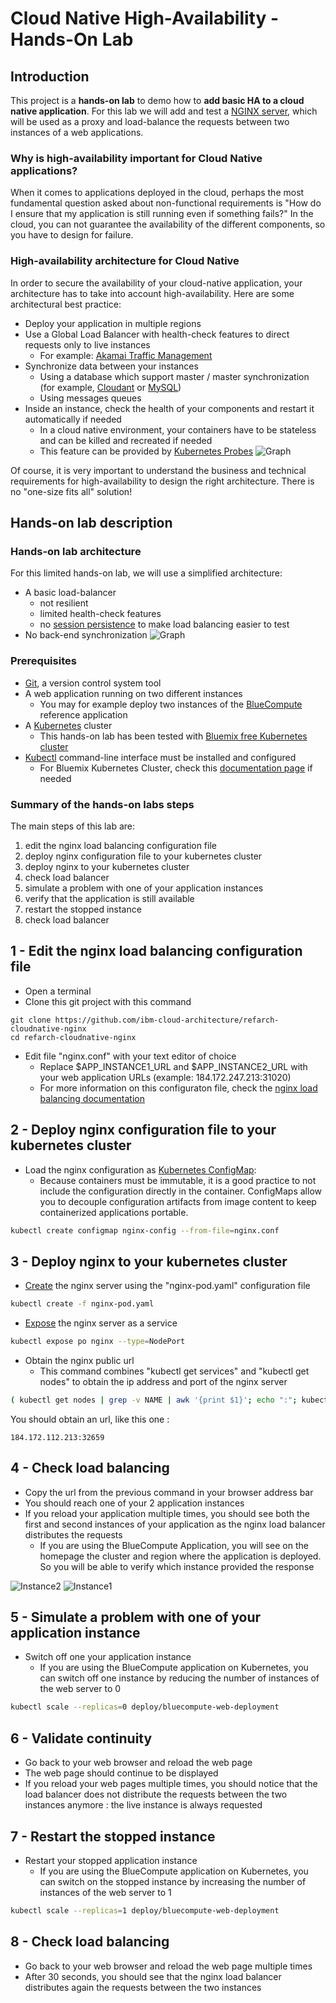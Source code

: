 # Cloud Native High-Availability - Hands-On Lab

## Introduction

This project is a **hands-on lab** to demo how to **add basic HA to a cloud native application**.
For this lab we will add and test a [NGINX server](https://nginx.org), which will be used as a proxy and load-balance the requests between two instances of a web applications.

### Why is high-availability important for Cloud Native applications?
When it comes to applications deployed in the cloud, perhaps the most fundamental question asked about non-functional requirements is "How do I ensure that my application is still running even if something fails?"
In the cloud, you can not guarantee the availability of the different components, so you have to design for failure.

### High-availability architecture for Cloud Native
In order to secure the availability of your cloud-native application, your architecture has to take into account high-availability. Here are some architectural best practice:
* Deploy your application in multiple regions
* Use a Global Load Balancer with health-check features to direct requests only to live instances
  * For example: [Akamai Traffic Management](https://www.akamai.com/us/en/products/web-performance/global-traffic-management.jsp)
* Synchronize data between your instances
  * Using a database which support master / master synchronization (for example, [Cloudant](https://cloudant.com/) or [MySQL](https://www.digitalocean.com/community/tutorials/how-to-set-up-mysql-master-master-replication))
  * Using messages queues
* Inside an instance, check the health of your components and restart it automatically if needed
  * In a cloud native environment, your containers have to be stateless and can be killed and recreated if needed 
  * This feature can be provided by [Kubernetes Probes](https://kubernetes.io/docs/tasks/configure-pod-container/configure-liveness-readiness-probes/)
![Graph](images/ha-glb.png)

Of course, it is very important to understand the business and technical requirements for high-availability to design the right architecture. There is no "one-size fits all" solution!

## Hands-on lab description

### Hands-on lab architecture
For this limited hands-on lab, we will use a simplified architecture:
* A basic load-balancer
  * not resilient
  * limited health-check features
  * no [session persistence](http://nginx.org/en/docs/http/load_balancing.html#nginx_load_balancing_with_ip_hash) to make load balancing easier to test 
* No back-end synchronization
![Graph](images/ha-nginx.png)

### Prerequisites
* [Git](https://git-scm.com/book/en/v2/Getting-Started-Installing-Git), a version control system tool
* A web application running on two different instances
  * You may for example deploy two instances of the [BlueCompute](https://github.com/ibm-cloud-architecture/refarch-cloudnative-kubernetes) reference application
* A [Kubernetes](https://kubernetes.io/) cluster
  * This hands-on lab has been tested with [Bluemix free Kubernetes cluster](https://console.bluemix.net/containers-kubernetes/launch)
* [Kubectl](https://kubernetes.io/docs/tasks/tools/install-kubectl/) command-line interface must be installed and configured
  * For Bluemix Kubernetes Cluster, check this [documentation page](https://console.bluemix.net/docs/containers/cs_cli_install.html) if needed

### Summary of the hands-on labs steps
The main steps of this lab are:
1. edit the nginx load balancing configuration file
2. deploy nginx configuration file to your kubernetes cluster
3. deploy nginx to your kubernetes cluster
4. check load balancer
5. simulate a problem with one of your application instances
6. verify that the application is still available
7. restart the stopped instance
8. check load balancer

## 1 - Edit the nginx load balancing configuration file
* Open a terminal
* Clone this git project with this command

```
git clone https://github.com/ibm-cloud-architecture/refarch-cloudnative-nginx
cd refarch-cloudnative-nginx
```

* Edit file "nginx.conf" with your text editor of choice
  * Replace $APP_INSTANCE1_URL and $APP_INSTANCE2_URL with your web application URLs (example: 184.172.247.213:31020)
  * For more information on this configuraton file, check the [nginx load balancing documentation](http://nginx.org/en/docs/http/load_balancing.html)
  
## 2 - Deploy nginx configuration file to your kubernetes cluster
* Load the nginx configuration as [Kubernetes ConfigMap](https://kubernetes.io/docs/tasks/configure-pod-container/configmap/):
  * Because containers must be immutable, it is a good practice to not include the configuration directly in the container. ConfigMaps allow you to decouple configuration artifacts from image content to keep containerized applications portable.

```bash
kubectl create configmap nginx-config --from-file=nginx.conf
```

## 3 - Deploy nginx to your kubernetes cluster

* [Create](https://kubernetes.io/docs/user-guide/kubectl/v1.5/#create) the nginx server using the "nginx-pod.yaml" configuration file
```bash
kubectl create -f nginx-pod.yaml
```

* [Expose](https://kubernetes.io/docs/user-guide/kubectl/v1.5/#expose) the nginx server as a service
```bash
kubectl expose po nginx --type=NodePort
```

* Obtain the nginx public url
  * This command combines "kubectl get services" and "kubectl get nodes" to obtain the ip address and port of the nginx server
```bash
( kubectl get nodes | grep -v NAME | awk '{print $1}'; echo ":"; kubectl get services | grep nginx | sed 's/.*:\([0-9][0-9]*\)\/.*/\1/g') | sed -e ':a' -e 'N' -e '$!ba' -e 's/\n//g'
```

You should obtain an url, like this one :
```
184.172.112.213:32659
```

## 4 - Check load balancing
* Copy the url from the previous command in your browser address bar
* You should reach one of your 2 application instances
* If you reload your application multiple times, you should see both the first and second instances of your application as the nginx load balancer distributes the requests
  * If you are using the BlueCompute Application, you will see on the homepage the cluster and region where the application is deployed. So you will be able to verify which instance provided the response
  
![Instance2](images/instance2.png)
![Instance1](images/instance1.png)

## 5 - Simulate a problem with one of your application instance
* Switch off one your application instance
  * If you are using the BlueCompute application on Kubernetes, you can switch off one instance by reducing the number of instances of the web server to 0
  
```bash
kubectl scale --replicas=0 deploy/bluecompute-web-deployment
```

## 6 - Validate continuity
* Go back to your web browser and reload the web page
* The web page should continue to be displayed
* If you reload your web pages multiple times, you should notice that the load balancer does not distribute the requests between the two instances anymore : the live instance is always requested  

## 7 - Restart the stopped instance
* Restart your stopped application instance
  * If you are using the BlueCompute application on Kubernetes, you can switch on the stopped instance by increasing the number of instances of the web server to 1
  
```bash
kubectl scale --replicas=1 deploy/bluecompute-web-deployment
```

## 8 - Check load balancing
* Go back to your web browser and reload the web page multiple times
* After 30 seconds, you should see that the nginx load balancer distributes again the requests between the two instances
